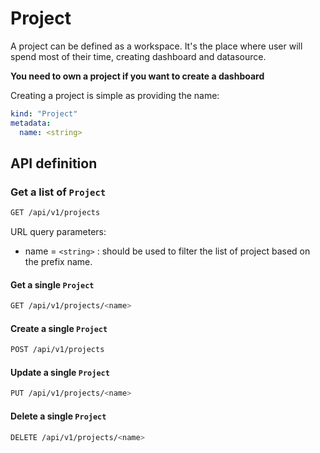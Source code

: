 # Project

A project can be defined as a workspace. It's the place where user will spend most of their time, creating dashboard and
datasource.

**You need to own a project if you want to create a dashboard**

Creating a project is simple as providing the name:

```yaml
kind: "Project"
metadata:
  name: <string>
```

## API definition

### Get a list of `Project`

```bash
GET /api/v1/projects
```

URL query parameters:

- name = `<string>` : should be used to filter the list of project based on the prefix name.

#### Get a single `Project`

```bash
GET /api/v1/projects/<name>
```

#### Create a single `Project`

```bash
POST /api/v1/projects
```

#### Update a single `Project`

```bash
PUT /api/v1/projects/<name>
```

#### Delete a single `Project`

```bash
DELETE /api/v1/projects/<name>
```
